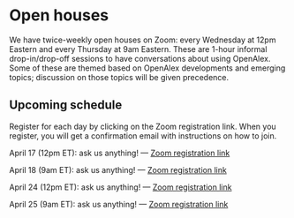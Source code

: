 # Open houses

We have twice-weekly open houses on Zoom: every Wednesday at 12pm Eastern and every Thursday at 9am Eastern. These are 1-hour informal drop-in/drop-off sessions to have conversations about using OpenAlex. Some of these are themed based on OpenAlex developments and emerging topics; discussion on those topics will be given precedence.

## Upcoming schedule

Register for each day by clicking on the Zoom registration link. When you register, you will get a confirmation email with instructions on how to join.

April 17 (12pm ET): ask us anything! — [Zoom registration link](https://zoom.us/meeting/register/tJEoduqpqj8pG93F15WqDZDRmXYy2fAzHhYB)

April 18 (9am ET): ask us anything! — [Zoom registration link](https://zoom.us/meeting/register/tJYkdeugpz8qGNf4Bqr0aZ2l-jxpQAeUIvpW)

April 24 (12pm ET): ask us anything! — [Zoom registration link](https://zoom.us/meeting/register/tJcqfumuqzotGtZLGMHJvrTP3oBDQOlAmRYJ)

April 25 (9am ET): ask us anything! — [Zoom registration link](https://zoom.us/j/97617343070?pwd=ME9tREc2NnJTaENGOU8zR0xjWXBEZz09)
